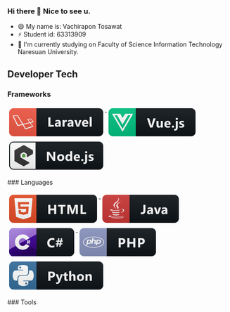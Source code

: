### Hi there 👋 Nice to see u.  
- 😄 My name is: Vachirapon Tosawat
- ⚡ Student id: 63313909
- 🔭 I'm currently studying on Faculty of Science Information Technology Naresuan University.  
## Developer Tech  
### Frameworks  
<p align="left"> 
  <a href="#">     
    <img src="svg/dev/frameworks/laravel.svg" alt="laravel" style="vertical-align:top; margin:6px 4px">   
  </a>    
  <a href="#">     
    <img src="svg/dev/frameworks/vue.svg" alt="vue" style="vertical-align:top; margin:6px 4px">   
  </a>    
  <a href="#">     
    <img src="svg/dev/frameworks/nodejs_larger.svg" alt="nodejs_larger" style="vertical-align:top; margin:6px 4px">   
  </a>   
 </p>  
 ### Languages  
 <p align="left"> 
  <a href="#">     
    <img src="svg/dev/languages/html.svg" alt="html" style="vertical-align:top; margin:6px 4px">   
  </a>   
  <a href="#">     
    <img src="svg/dev/languages/java.svg" alt="java" style="vertical-align:top; margin:6px 4px">   
  </a>   
  <a href="#">     
    <img src="svg/dev/languages/csharp.svg" alt="csharp" style="vertical-align:top; margin:6px 4px">   
  </a> 
  <a href="#">     
    <img src="svg/dev/languages/php.svg" alt="php" style="vertical-align:top; margin:6px 4px">   
  </a> 
  <a href="#">     
    <img src="svg/dev/languages/python.svg" alt="python" style="vertical-align:top; margin:6px 4px">   
  </a>   
  </P>  
  ### Tools  
  <p align="left"> 
  <a href="#">     
    <img src="svg/dev/tools/visualstudio_code.svg" alt="visualstudio_code" style="vertica

